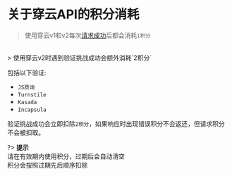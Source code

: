 # 关于穿云API的积分消耗

> 使用穿云v1和v2每次[请求成功](zh-cn/response_data?id=响应体)后都会消耗`1积分`
<br/>
> 使用穿云v2时遇到验证挑战成功会额外消耗`2积分`

包括以下验证:

* `JS质询`
* `Turnstile`
* `Kasada`
* `Incapsula`

验证挑战成功会立即扣除`2积分`，如果响应时出现错误积分不会返还，但请求积分不会被扣取。

?> **提示**<br/>请在有效期内使用积分，过期后会自动清空<br/>积分会按照过期先后顺序扣除